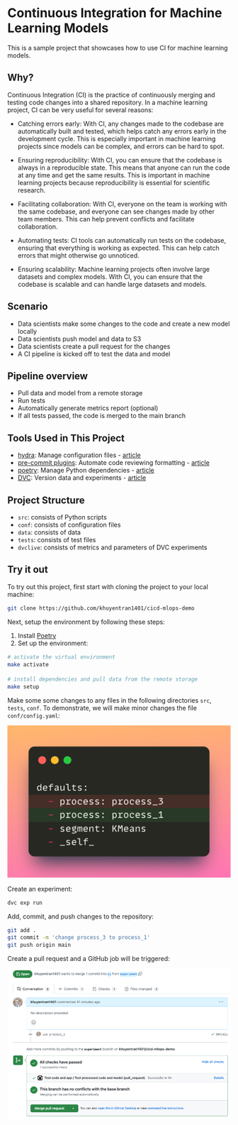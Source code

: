 # Continuous Integration for Machine Learning Models

This is a sample project that showcases how to use CI for machine learning models.

## Why?
Continuous Integration (CI) is the practice of continuously merging and testing code changes into a shared repository. In a machine learning project, CI can be very useful for several reasons:

- Catching errors early: With CI, any changes made to the codebase are automatically built and tested, which helps catch any errors early in the development cycle. This is especially important in machine learning projects since models can be complex, and errors can be hard to spot.

- Ensuring reproducibility: With CI, you can ensure that the codebase is always in a reproducible state. This means that anyone can run the code at any time and get the same results. This is important in machine learning projects because reproducibility is essential for scientific research.

- Facilitating collaboration: With CI, everyone on the team is working with the same codebase, and everyone can see changes made by other team members. This can help prevent conflicts and facilitate collaboration.

- Automating tests: CI tools can automatically run tests on the codebase, ensuring that everything is working as expected. This can help catch errors that might otherwise go unnoticed.

- Ensuring scalability: Machine learning projects often involve large datasets and complex models. With CI, you can ensure that the codebase is scalable and can handle large datasets and models.

## Scenario
- Data scientists make some changes to the code and create a new model locally
- Data scientists push model and data to S3
- Data scientists create a pull request for the changes
- A CI pipeline is kicked off to test the data and model

## Pipeline overview
- Pull data and model from a remote storage
- Run tests
- Automatically generate metrics report (optional)
- If all tests passed, the code is merged to the main branch

## Tools Used in This Project
* [hydra](https://hydra.cc/): Manage configuration files - [article](https://towardsdatascience.com/introduction-to-hydra-cc-a-powerful-framework-to-configure-your-data-science-projects-ed65713a53c6)
* [pre-commit plugins](https://pre-commit.com/): Automate code reviewing formatting  - [article](https://towardsdatascience.com/4-pre-commit-plugins-to-automate-code-reviewing-and-formatting-in-python-c80c6d2e9f5?sk=2388804fb174d667ee5b680be22b8b1f)
* [poetry](https://python-poetry.org/): Manage Python dependencies - [article](https://towardsdatascience.com/how-to-effortlessly-publish-your-python-package-to-pypi-using-poetry-44b305362f9f)
* [DVC](https://dvc.org/): Version data and experiments - [article](https://towardsdatascience.com/introduction-to-dvc-data-version-control-tool-for-machine-learning-projects-7cb49c229fe0)

## Project Structure
* `src`: consists of Python scripts
* `conf`: consists of configuration files
* `data`: consists of data
* `tests`: consists of test files
* `dvclive`: consists of metrics and parameters of DVC experiments

## Try it out
To try out this project, first start with cloning the project to your local machine:
```bash
git clone https://github.com/khuyentran1401/cicd-mlops-demo
```

Next, setup the environment by following these steps:
1. Install [Poetry](https://python-poetry.org/docs/#installation)
2. Set up the environment:
```bash
# activate the virtual environment
make activate

# install dependencies and pull data from the remote storage 
make setup
```

Make some some changes to any files in the following directories `src`, `tests`, `conf`. To demonstrate, we will make minor changes the file `conf/config.yaml`:

![](demo_images/code_change.png)

Create an experiment:
```bash
dvc exp run
```

Add, commit, and push changes to the repository:

```bash
git add .
git commit -m 'change process_3 to process_1'
git push origin main
```

Create a pull request and a GitHub job will be triggered:

![](demo_images/pr.png)




